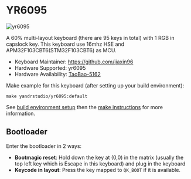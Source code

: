 # YR6095

![yr6095](https://i.imgur.com/k2SVb94h.png)

A 60% multi-layout keyboard (there are 95 keys in total) with 1 RGB in capslock key.
This keyboard use 16mhz HSE and APM32F103CBT6(STM32F103CBT6) as MCU.

- Keyboard Maintainer: https://github.com/jiaxin96
- Hardware Supported: yr6095
- Hardware Availability: [TaoBao-5162](https://item.taobao.com/item.htm?id=678583896604)

Make example for this keyboard (after setting up your build environment):

    make yandrstudio/yr6095:default

See [build environment setup](https://docs.qmk.fm/#/getting_started_build_tools) then the [make instructions](https://docs.qmk.fm/#/getting_started_make_guide) for more information.

## Bootloader

Enter the bootloader in 2 ways:

- **Bootmagic reset**: Hold down the key at (0,0) in the matrix (usually the top left key which is Escape in this keyboard) and plug in the keyboard
- **Keycode in layout**: Press the key mapped to `QK_BOOT` if it is available.
